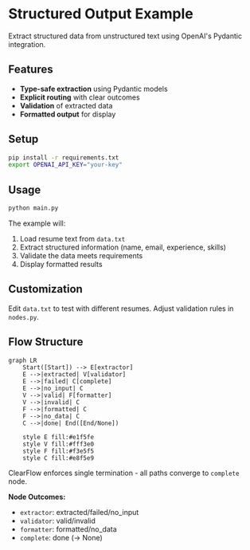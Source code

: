 # Structured Output Example

Extract structured data from unstructured text using OpenAI's Pydantic integration.

## Features

- **Type-safe extraction** using Pydantic models
- **Explicit routing** with clear outcomes
- **Validation** of extracted data
- **Formatted output** for display

## Setup

```bash
pip install -r requirements.txt
export OPENAI_API_KEY="your-key"
```

## Usage

```bash
python main.py
```

The example will:

1. Load resume text from `data.txt`
2. Extract structured information (name, email, experience, skills)
3. Validate the data meets requirements
4. Display formatted results

## Customization

Edit `data.txt` to test with different resumes. Adjust validation rules in `nodes.py`.

## Flow Structure

```mermaid
graph LR
    Start([Start]) --> E[extractor]
    E -->|extracted| V[validator]
    E -->|failed| C[complete]
    E -->|no_input| C
    V -->|valid| F[formatter]
    V -->|invalid| C
    F -->|formatted| C
    F -->|no_data| C
    C -->|done| End([End/None])
    
    style E fill:#e1f5fe
    style V fill:#fff3e0
    style F fill:#f3e5f5
    style C fill:#e8f5e9
```

ClearFlow enforces single termination - all paths converge to `complete` node.

**Node Outcomes:**

- `extractor`: extracted/failed/no_input
- `validator`: valid/invalid  
- `formatter`: formatted/no_data
- `complete`: done (→ None)
